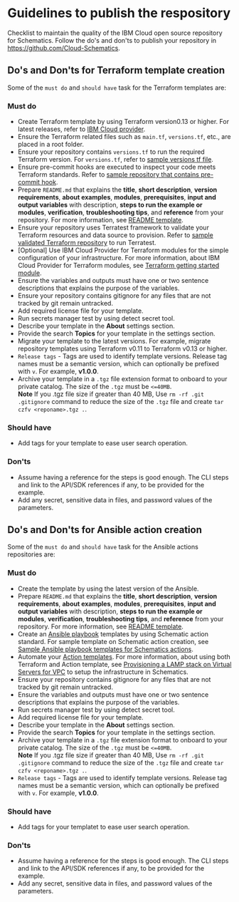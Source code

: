 
# Guidelines to publish the respository

Checklist to maintain the quality of the IBM Cloud open source repository for Schematics. Follow the do's and don'ts to publish your repository in https://github.com/Cloud-Schematics. 

## Do's and Don'ts for Terraform template creation
Some of the `must do` and `should have` task for the Terraform templates are:

### Must do
- Create Terraform template by using Terraform version0.13 or higher. For latest releases, refer to [IBM Cloud provider](https://registry.terraform.io/providers/IBM-Cloud/ibm/latest).
- Ensure the Terraform related files such as `main.tf`, `versions.tf`, etc., are placed in a root folder.
- Ensure your repository contains `versions.tf` to run the required Terraform version. For `versions.tf`, refer to [sample versions tf file](https://cloud.ibm.com/docs/ibm-cloud-provider-for-terraform?topic=ibm-cloud-provider-for-terraform-setup_cli#install-provider-v13). 
- Ensure pre-commit hooks are executed to inspect your code meets Terraform standards. Refer to [sample repository that contains pre-commit hook](https://github.com/terraform-ibm-modules/terraform-ibm-iam/blob/main/.pre-commit-config.yaml).
- Prepare `README.md` that explains the **title**, **short description**, **version requirements**, **about examples**, **modules**, **prerequisites**, **input and output variables** with description, **steps to run the example or modules**, **verification**, **troubleshooting tips**, and **reference** from your repository. For more information, see [README template](README_Template.md). 
- Ensure your repository uses Terratest framework to validate your Terraform resources and data source to provision. Refer to [sample validated Terraform repository](https://github.com/terraform-ibm-modules/terraform-ibm-iam/blob/main/.github/workflows/validate_terraform.yml) to run Terratest. 
- [Optional] Use IBM Cloud Provider for Terraform modules for the simple configuration of your infrastructure. For more information, about IBM Cloud Provider for Terraform modules, see [Terraform getting started module](https://github.com/terraform-ibm-modules/getting-started).
- Ensure the variables and outputs must have one or two sentence descriptions that explains the purpose of the variables.
- Ensure your repository contains gitignore for any files that are not tracked by git remain untracked.
- Add required license file for your template.
- Run secrets manager test by using detect secret tool.
- Describe your template in the **About** settings section. 
- Provide the search **Topics** for your template in the settings section.
- Migrate your template to the latest versions. For example, migrate repository templates using Terraform v0.11 to Terraform v0.13 or higher.
- `Release tags` - Tags are used to identify template versions. Release tag names must be a semantic version, which can optionally be prefixed with `v`. For example, **v1.0.0**.
- Archive your template in a `.tgz` file extension format to onboard to your private catalog. The size of the `.tgz` must be `<=40MB`. <br> **Note** If you .tgz file size if greater than 40 MB, Use `rm -rf .git .gitignore` command to reduce the size of the `.tgz` file and create `tar czfv <reponame>.tgz .`.

### Should have

- Add tags for your template to ease user search operation.

### Don'ts
- Assume having a reference for the steps is good enough. The CLI steps and link to the API/SDK references if any, to be provided for the example.
- Add any secret, sensitive data in files, and password values of the parameters.


## Do's and Don'ts for Ansible action creation
Some of the `must do` and `should have` task for the Ansible actions repositories are:

### Must do
- Create the template by using the latest version of the Ansible.
- Prepare `README.md` that explains the **title**, **short description**, **version requirements**, **about examples**, **modules**, **prerequisites**, **input and output variables** with description, **steps to run the example or modules**, **verification**, **troubleshooting tips**, and **reference** from your repository. For more information, see [README template](README_Template.md). 
- Create an [Ansible playbook](https://cloud.ibm.com/docs/schematics?topic=schematics-create-playbooks) templates by using Schematic action standard. For sample template on Schematic action creation, see [Sample Ansible playbook templates for Schematics actions](https://cloud.ibm.com/docs/schematics?topic=schematics-sample_actiontemplates).
- Automate your [Action templates](https://cloud.ibm.com/docs/schematics?topic=schematics-sample_actiontemplates). For more information, about using both Terraform and Action template, see [Provisioning a LAMP stack on Virtual Servers for VPC](https://github.com/Cloud-Schematics/lamp-simple) to setup the infrastructure in Schematics.
- Ensure your repository contains gitignore for any files that are not tracked by git remain untracked.
- Ensure the variables and outputs must have one or two sentence descriptions that explains the purpose of the variables.
- Run secrets manager test by using detect secret tool.
- Add required license file for your template.
- Describe your template in the **About** settings section. 
- Provide the search **Topics** for your template in the settings section.
- Archive your template in a `.tgz` file extension format to onboard to your private catalog. The size of the `.tgz` must be `<=40MB`. <br> **Note** If you .tgz file size if greater than 40 MB, Use `rm -rf .git .gitignore` command to reduce the size of the `.tgz` file and create `tar czfv <reponame>.tgz .`.
- `Release tags` - Tags are used to identify template versions. Release tag names must be a semantic version, which can optionally be prefixed with `v`. For example, **v1.0.0**.

### Should have

- Add tags for your templatet to ease user search operation.

### Don'ts
- Assume having a reference for the steps is good enough. The CLI steps and link to the API/SDK references if any, to be provided for the example.
- Add any secret, sensitive data in files, and password values of the parameters.
